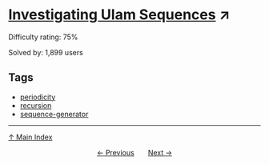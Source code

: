 # [Investigating Ulam Sequences](https://projecteuler.net/problem=167) ↗️

Difficulty rating: 75%

Solved by: 1,899 users
## Tags

- [periodicity](../tags/periodicity.md)
- [recursion](../tags/recursion.md)
- [sequence-generator](../tags/sequence-generator.md)



---

[↑ Main Index](../README.md)


<div align=center><a href='166.md'>← Previous</a> &nbsp;&nbsp; &nbsp;&nbsp;  <a href='168.md'>Next →</a></div>
